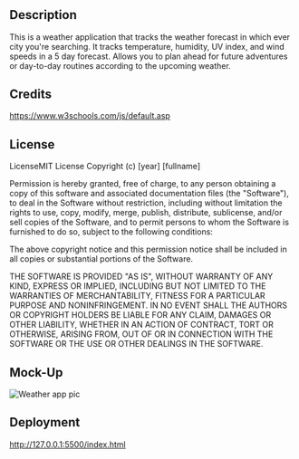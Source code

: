 # <Weather App>

## Description

This is a weather application that tracks the weather forecast in which ever city you're searching. 
It tracks temperature, humidity, UV index, and wind speeds in a 5 day forecast. 
Allows you to plan ahead for future adventures or day-to-day routines according to the upcoming weather.  





## Credits
  https://www.w3schools.com/js/default.asp
  
  
  
  
  
  
## License
  LicenseMIT License Copyright (c) [year] [fullname]

Permission is hereby granted, free of charge, to any person obtaining a copy of this software and associated documentation files (the "Software"), to deal in the Software without restriction, including without limitation the rights to use, copy, modify, merge, publish, distribute, sublicense, and/or sell copies of the Software, and to permit persons to whom the Software is furnished to do so, subject to the following conditions:

The above copyright notice and this permission notice shall be included in all copies or substantial portions of the Software.

THE SOFTWARE IS PROVIDED "AS IS", WITHOUT WARRANTY OF ANY KIND, EXPRESS OR IMPLIED, INCLUDING BUT NOT LIMITED TO THE WARRANTIES OF MERCHANTABILITY, FITNESS FOR A PARTICULAR PURPOSE AND NONINFRINGEMENT. IN NO EVENT SHALL THE AUTHORS OR COPYRIGHT HOLDERS BE LIABLE FOR ANY CLAIM, DAMAGES OR OTHER LIABILITY, WHETHER IN AN ACTION OF CONTRACT, TORT OR OTHERWISE, ARISING FROM, OUT OF OR IN CONNECTION WITH THE SOFTWARE OR THE USE OR OTHER DEALINGS IN THE SOFTWARE.
  
## Mock-Up
  
![Weather app pic](https://user-images.githubusercontent.com/106920094/204408669-c9398c06-f7bd-4043-a346-8bd5a505b56c.PNG)
  
  ## Deployment
  http://127.0.0.1:5500/index.html



